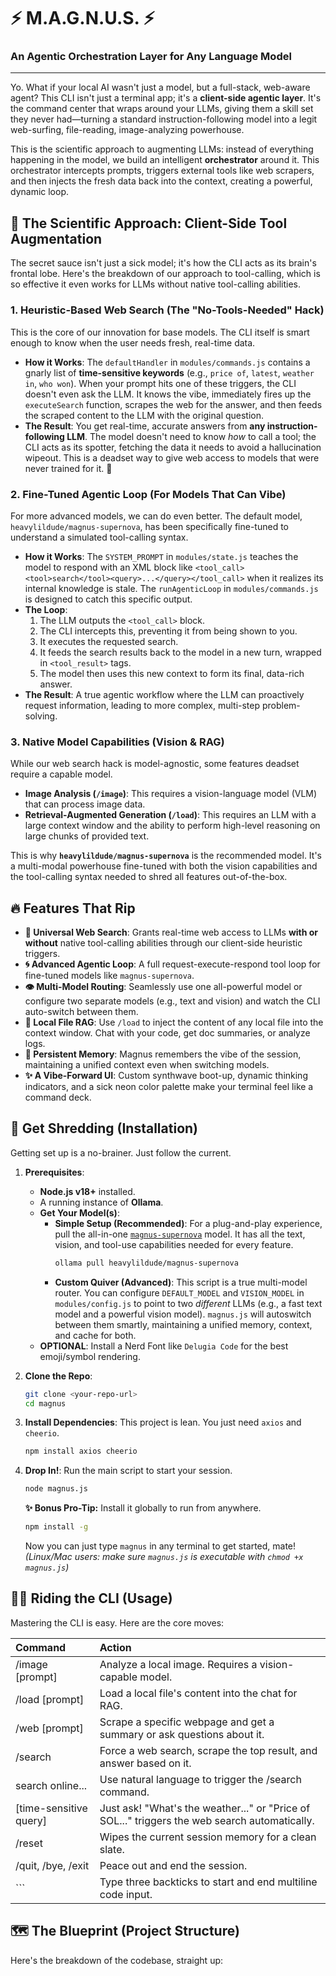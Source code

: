 # ⚡ M.A.G.N.U.S. ⚡

### An Agentic Orchestration Layer for Any Language Model

-----

Yo. What if your local AI wasn't just a model, but a full-stack, web-aware agent? This CLI isn't just a terminal app; it's a **client-side agentic layer**. It's the command center that wraps around your LLMs, giving them a skill set they never had—turning a standard instruction-following model into a legit web-surfing, file-reading, image-analyzing powerhouse.

This is the scientific approach to augmenting LLMs: instead of everything happening in the model, we build an intelligent **orchestrator** around it. This orchestrator intercepts prompts, triggers external tools like web scrapers, and then injects the fresh data back into the context, creating a powerful, dynamic loop.

## 🔬 The Scientific Approach: Client-Side Tool Augmentation

The secret sauce isn't just a sick model; it's how the CLI acts as its brain's frontal lobe. Here's the breakdown of our approach to tool-calling, which is so effective it even works for LLMs without native tool-calling abilities.

### 1. Heuristic-Based Web Search (The "No-Tools-Needed" Hack)

This is the core of our innovation for base models. The CLI itself is smart enough to know when the user needs fresh, real-time data.

* **How it Works**: The `defaultHandler` in `modules/commands.js` contains a gnarly list of **time-sensitive keywords** (e.g., `price of`, `latest`, `weather in`, `who won`). When your prompt hits one of these triggers, the CLI doesn't even ask the LLM. It knows the vibe, immediately fires up the `executeSearch` function, scrapes the web for the answer, and then feeds the scraped content to the LLM with the original question.
* **The Result**: You get real-time, accurate answers from **any instruction-following LLM**. The model doesn't need to know *how* to call a tool; the CLI acts as its spotter, fetching the data it needs to avoid a hallucination wipeout. This is a deadset way to give web access to models that were never trained for it. 🤯

### 2. Fine-Tuned Agentic Loop (For Models That Can Vibe)

For more advanced models, we can do even better. The default model, `heavylildude/magnus-supernova`, has been specifically fine-tuned to understand a simulated tool-calling syntax.

* **How it Works**: The `SYSTEM_PROMPT` in `modules/state.js` teaches the model to respond with an XML block like `<tool_call><tool>search</tool><query>...</query></tool_call>` when it realizes its internal knowledge is stale. The `runAgenticLoop` in `modules/commands.js` is designed to catch this specific output.
* **The Loop**:
    1.  The LLM outputs the `<tool_call>` block.
    2.  The CLI intercepts this, preventing it from being shown to you.
    3.  It executes the requested search.
    4.  It feeds the search results back to the model in a new turn, wrapped in `<tool_result>` tags.
    5.  The model then uses this new context to form its final, data-rich answer.
* **The Result**: A true agentic workflow where the LLM can proactively request information, leading to more complex, multi-step problem-solving.

### 3. Native Model Capabilities (Vision & RAG)

While our web search hack is model-agnostic, some features deadset require a capable model.

* **Image Analysis (`/image`)**: This requires a vision-language model (VLM) that can process image data.
* **Retrieval-Augmented Generation (`/load`)**: This requires an LLM with a large context window and the ability to perform high-level reasoning on large chunks of provided text.

This is why **`heavylildude/magnus-supernova`** is the recommended model. It's a multi-modal powerhouse fine-tuned with both the vision capabilities and the tool-calling syntax needed to shred all features out-of-the-box.

## 🔥 Features That Rip

* **🤖 Universal Web Search**: Grants real-time web access to LLMs **with or without** native tool-calling abilities through our client-side heuristic triggers.
* **🌀 Advanced Agentic Loop**: A full request-execute-respond tool loop for fine-tuned models like `magnus-supernova`.
* **👁️ Multi-Model Routing**: Seamlessly use one all-powerful model or configure two separate models (e.g., text and vision) and watch the CLI auto-switch between them.
* **📂 Local File RAG**: Use `/load` to inject the content of any local file into the context window. Chat with your code, get doc summaries, or analyze logs.
* **🧠 Persistent Memory**: Magnus remembers the vibe of the session, maintaining a unified context even when switching models.
* **✨ A Vibe-Forward UI**: Custom synthwave boot-up, dynamic thinking indicators, and a sick neon color palette make your terminal feel like a command deck.

## 🚀 Get Shredding (Installation)

Getting set up is a no-brainer. Just follow the current.

1.  **Prerequisites**:
    * **Node.js v18+** installed.
    * A running instance of **Ollama**.
    * **Get Your Model(s)**:
        * **Simple Setup (Recommended)**: For a plug-and-play experience, pull the all-in-one [`magnus-supernova`](https://ollama.com/heavylildude/magnus-supernova) model. It has all the text, vision, and tool-use capabilities needed for every feature.
            ```bash
            ollama pull heavylildude/magnus-supernova
            ```
        * **Custom Quiver (Advanced)**: This script is a true multi-model router. You can configure `DEFAULT_MODEL` and `VISION_MODEL` in `modules/config.js` to point to two *different* LLMs (e.g., a fast text model and a powerful vision model). `magnus.js` will autoswitch between them smartly, maintaining a unified memory, context, and cache for both.
    * **OPTIONAL**: Install a Nerd Font like `Delugia Code` for the best emoji/symbol rendering.

2.  **Clone the Repo**:
    ```bash
    git clone <your-repo-url>
    cd magnus
    ```

3.  **Install Dependencies**:
    This project is lean. You just need `axios` and `cheerio`.
    ```bash
    npm install axios cheerio
    ```

4.  **Drop In!**:
    Run the main script to start your session.
    ```bash
    node magnus.js
    ```

    **✨ Bonus Pro-Tip:** Install it globally to run from anywhere.
    ```bash
    npm install -g
    ```
    Now you can just type `magnus` in any terminal to get started, mate!
    *(Linux/Mac users: make sure `magnus.js` is executable with `chmod +x magnus.js`)*

## 🏄‍♂️ Riding the CLI (Usage)

Mastering the CLI is easy. Here are the core moves:

| Command                  | Action                                                                                         |
| :----------------------- | :--------------------------------------------------------------------------------------------- |
| /image <path> [prompt] | Analyze a local image. Requires a vision-capable model.                                        |
| /load <path> [prompt]  | Load a local file's content into the chat for RAG.                                             |
| /web <url> [prompt]    | Scrape a specific webpage and get a summary or ask questions about it.                           |
| /search <query>        | Force a web search, scrape the top result, and answer based on it.                               |
| search online...       | Use natural language to trigger the /search command.                                         |
| [time-sensitive query] | Just ask! "What's the weather..." or "Price of SOL..." triggers the web search automatically.    |
| /reset                 | Wipes the current session memory for a clean slate.                                            |
| /quit, /bye, /exit | Peace out and end the session.                                                                 |
|  \`\`\`                   | Type three backticks to start and end multiline code input.                                    |

## 🗺️ The Blueprint (Project Structure)

Here's the breakdown of the codebase, straight up: